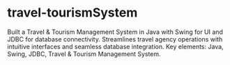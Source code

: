 # travel-tourismSystem
Built a Travel &amp; Tourism Management System in Java with Swing for UI and JDBC for database connectivity. Streamlines travel agency operations with intuitive interfaces and seamless database integration. Key elements: Java, Swing, JDBC, Travel &amp; Tourism Management System.
